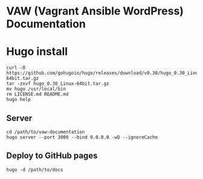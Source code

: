 # VAW (Vagrant Ansible WordPress) Documentation

# Hugo install
```
curl -O https://github.com/gohugoio/hugo/releases/download/v0.30/hugo_0.30_Linux-64bit.tar.gz
tar -zxvf hugo_0.30_Linux-64bit.tar.gz
mv hugo /usr/local/bin
rm LICENSE.md README.md
hugo help
```

## Server
```
cd /path/to/vaw-documentation
hugo server --port 3000 --bind 0.0.0.0 -wD --ignoreCache
```

## Deploy to GitHub pages
```
hugo -d /path/to/docs
```
